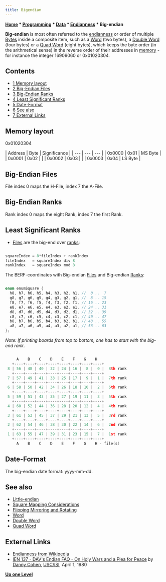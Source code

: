 ```yaml
---
title: Bigendian
---
```

**[Home](Home "Home") * [Programming](Programming "Programming") * [Data](Data "Data") * [Endianness](Endianness "Endianness") * Big-endian**

**Big-endian** is most often referred to the [endianness](Endianness "Endianness") or order of multiple [Bytes](Byte "Byte") inside a composite item, such as a [Word](Word "Word") (two bytes), a [Double Word](Double_Word "Double Word") (four bytes) or a [Quad Word](Quad_Word "Quad Word") (eight bytes), which keeps the byte order (in the arithmetical sense) in the reverse order of their addresses in [memory](Memory "Memory") - for instance the integer 16909060 or 0x01020304.

## Contents

- [1 Memory layout](#memory-layout)
- [2 Big-Endian Files](#big-endian-files)
- [3 Big-Endian Ranks](#big-endian-ranks)
- [4 Least Significant Ranks](#least-significant-ranks)
- [5 Date-Format](#date-format)
- [6 See also](#see-also)
- [7 External Links](#external-links)

## Memory layout

0x01020304

|  Address
|  Byte
|  Significance
|
| --- | --- | --- |
|  0x0000
|  0x01
|  MS Byte
|
|  0x0001
|  0x02
|  |
|  0x0002
|  0x03
|  |
|  0x0003
|  0x04
|  LS Byte
|

## Big-Endian Files

File index 0 maps the H-File, index 7 the A-File.

## Big-Endian Ranks

Rank index 0 maps the eight Rank, index 7 the first Rank.

## Least Significant Ranks

- [Files](Files "Files") are the big-end over [ranks](Ranks "Ranks"):

```C++

squareIndex = 8*fileIndex + rankIndex
fileIndex   = squareIndex div 8
rankIndex   = squareIndex mod 8

```

The BERF-coordinates with Big-endian [Files](Files "Files") and Big-endian [Ranks](Ranks "Ranks"):

```C++

enum enumSquare {
  h8, h7, h6, h5, h4, h3, h2, h1, //  0 ..  7
  g8, g7, g6, g5, g4, g3, g2, g1, //  8 .. 15
  f8, f7, f6, f5, f4, f3, f2, f1, // 16 .. 23
  e8, e7, e6, e5, e4, e3, e2, e1, // 24 .. 31
  d8, d7, d6, d5, d4, d3, d2, d1, // 32 .. 39
  c8, c7, c6, c5, c4, c3, c2, c1, // 40 .. 47
  b8, b7, b6, b5, b4, b3, b2, b1, // 48 .. 55
  a8, a7, a6, a5, a4, a3, a2, a1, // 56 .. 63
};

```

*Note: If printing boards from top to bottom, one has to start with the big-end rank.*

```C++

     A    B    C    D    E    F    G    H
   +----+----+----+----+----+----+----+----+
 8 | 56 | 48 | 40 | 32 | 24 | 16 |  8 |  0 |  8th rank
   +----+----+----+----+----+----+----+----+
 7 | 57 | 49 | 41 | 33 | 25 | 17 |  9 |  1 |  7th rank
   +----+----+----+----+----+----+----+----+
 6 | 58 | 50 | 42 | 34 | 26 | 18 | 10 |  2 |  6th rank
   +----+----+----+----+----+----+----+----+
 5 | 59 | 51 | 43 | 35 | 27 | 19 | 11 |  3 |  5th rank
   +----+----+----+----+----+----+----+----+
 4 | 60 | 52 | 44 | 36 | 28 | 20 | 12 |  4 |  4th rank
   +----+----+----+----+----+----+----+----+
 3 | 61 | 53 | 45 | 37 | 29 | 21 | 13 |  5 |  3rd rank
   +----+----+----+----+----+----+----+----+
 2 | 62 | 54 | 46 | 38 | 30 | 22 | 14 |  6 |  2nd rank
   +----+----+----+----+----+----+----+----+
 1 | 63 | 55 | 47 | 39 | 31 | 23 | 15 |  7 |  1st rank
   +----+----+----+----+----+----+----+----+
     A    B    C    D    E    F    G    H - file(s)

```

## Date-Format

The big-endian date format: yyyy-mm-dd.

## See also

- [Little-endian](Little-endian "Little-endian")
- [Square Mapping Considerations](Square_Mapping_Considerations "Square Mapping Considerations")
- [Flipping Mirroring and Rotating](Flipping_Mirroring_and_Rotating "Flipping Mirroring and Rotating")
- [Word](Word "Word")
- [Double Word](Double_Word "Double Word")
- [Quad Word](Quad_Word "Quad Word")

## External Links

- [Endianness from Wikipedia](https://en.wikipedia.org/wiki/Endianness)
- [IEN 137 - DAV's Endian FAQ - On Holy Wars and a Plea for Peace](https://www.ietf.org/rfc/ien/ien137.txt) by [Danny Cohen](<https://en.wikipedia.org/wiki/Danny_Cohen_(engineer)>), [USC/ISI](https://en.wikipedia.org/wiki/Information_Sciences_Institute), April 1, 1980

**[Up one Level](Endianness "Endianness")**

